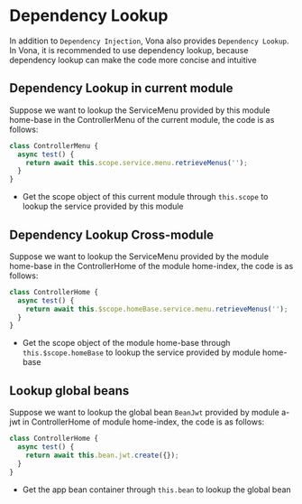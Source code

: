 # Dependency Lookup

In addition to `Dependency Injection`, Vona also provides `Dependency Lookup`. In Vona, it is recommended to use dependency lookup, because dependency lookup can make the code more concise and intuitive

## Dependency Lookup in current module

Suppose we want to lookup the ServiceMenu provided by this module home-base in the ControllerMenu of the current module, the code is as follows:

``` typescript
class ControllerMenu {
  async test() {
    return await this.scope.service.menu.retrieveMenus('');
  }
}
```

- Get the scope object of this current module through `this.scope` to lookup the service provided by this module

## Dependency Lookup Cross-module 

Suppose we want to lookup the ServiceMenu provided by the module home-base in the ControllerHome of the module home-index, the code is as follows:

``` typescript
class ControllerHome {
  async test() {
    return await this.$scope.homeBase.service.menu.retrieveMenus('');
  }
}
```

- Get the scope object of the module home-base through `this.$scope.homeBase` to lookup the service provided by module home-base

## Lookup global beans

Suppose we want to lookup the global bean `BeanJwt` provided by module a-jwt in ControllerHome of module home-index, the code is as follows:

``` typescript
class ControllerHome {
  async test() {
    return await this.bean.jwt.create({});
  }
}
```

- Get the app bean container through `this.bean` to lookup the global bean